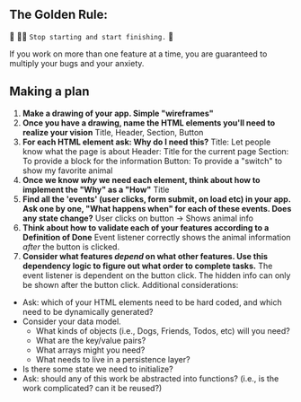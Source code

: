 ## The Golden Rule:

🦸 🦸‍♂️ `Stop starting and start finishing.` 🏁

If you work on more than one feature at a time, you are guaranteed to multiply your bugs and your anxiety.

## Making a plan

1. **Make a drawing of your app. Simple "wireframes"**
1. **Once you have a drawing, name the HTML elements you'll need to realize your vision**
    Title, Header, Section, Button
1. **For each HTML element ask: Why do I need this?**
    Title: Let people know what the page is about
    Header: Title for the current page
    Section: To provide a block for the information
    Button: To provide a "switch" to show my favorite animal
1. **Once we know _why_ we need each element, think about how to implement the "Why" as a "How"**
    Title
1. **Find all the 'events' (user clicks, form submit, on load etc) in your app. Ask one by one, "What happens when" for each of these events. Does any state change?**
    User clicks on button → Shows animal info
1. **Think about how to validate each of your features according to a Definition of Done**
    Event listener correctly shows the animal information *after* the button is clicked.
1. **Consider what features _depend_ on what other features. Use this dependency logic to figure out what order to complete tasks.**
    The event listener is dependent on the button click. The hidden info can only be shown after the button click.
Additional considerations:

-   Ask: which of your HTML elements need to be hard coded, and which need to be dynamically generated?
-   Consider your data model.
    -   What kinds of objects (i.e., Dogs, Friends, Todos, etc) will you need?
    -   What are the key/value pairs?
    -   What arrays might you need?
    -   What needs to live in a persistence layer?
-   Is there some state we need to initialize?
-   Ask: should any of this work be abstracted into functions? (i.e., is the work complicated? can it be reused?)
